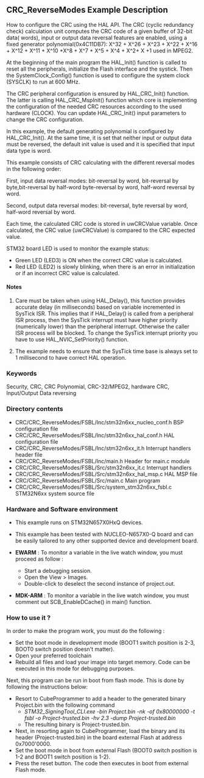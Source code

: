 ## <b>CRC_ReverseModes Example Description</b>

How to configure the CRC using the HAL API. The CRC (cyclic
redundancy check) calculation unit computes the CRC code of a given buffer of
32-bit data( words), input or output data reversal features are
enabled, using a fixed generator polynomial(0x4C11DB7):
X^32 + X^26 + X^23 + X^22 + X^16 + X^12 + X^11 + X^10 +X^8 + X^7 + X^5 + X^4 + X^2+ X +1  used in MPEG2.

At the beginning of the main program the HAL_Init() function is called to reset
all the peripherals, initialize the Flash interface and the systick.
Then the SystemClock_Config() function is used to configure the system
clock (SYSCLK) to run at 600 MHz.

The CRC peripheral configuration is ensured by HAL_CRC_Init() function.
The latter is calling HAL_CRC_MspInit() function which core is implementing
the configuration of the needed CRC resources according to the used hardware (CLOCK).
You can update HAL_CRC_Init() input parameters to change the CRC configuration.


In this example,  the default generating polynomial is configured by
HAL_CRC_Init(). At the same time, it is set that neither input or output data
must be reversed, the default init value is used and it is specified that input
data type is word.

This example consists of CRC calculating with the different reversal modes in the following order:

 First, input data reversal modes: bit-reversal by word, bit-reversal by byte,bit-reversal by half-word
                             byte-reversal by word, half-word reversal by word.
                             
 Second, output data reversal modes: bit-reversal, byte reversal by word, half-word reversal by word.

Each time, the calculated CRC code is stored in uwCRCValue variable.
Once calculated, the CRC value (uwCRCValue) is compared to the CRC expected value.

STM32 board LED is used to monitor the example status:

  - Green LED (LED3) is ON when the correct CRC value is calculated.
  - Red  LED (LED2) is slowly blinking, when there is an error in initialization or if an incorrect CRC value is calculated.

#### <b>Notes</b>

1. Care must be taken when using HAL_Delay(), this function provides accurate delay (in milliseconds)
   based on variable incremented in SysTick ISR. This implies that if HAL_Delay() is called from
   a peripheral ISR process, then the SysTick interrupt must have higher priority (numerically lower)
   than the peripheral interrupt. Otherwise the caller ISR process will be blocked.
   To change the SysTick interrupt priority you have to use HAL_NVIC_SetPriority() function.

2. The example needs to ensure that the SysTick time base is always set to 1 millisecond
   to have correct HAL operation.

### <b>Keywords</b>

Security, CRC, CRC Polynomial, CRC-32/MPEG2, hardware CRC, Input/Output Data reversing

### <b>Directory contents</b>

  - CRC/CRC_ReverseModes/FSBL/Inc/stm32n6xx_nucleo_conf.h     BSP configuration file
  - CRC/CRC_ReverseModes/FSBL/Inc/stm32n6xx_hal_conf.h        HAL configuration file
  - CRC/CRC_ReverseModes/FSBL/Inc/stm32n6xx_it.h              Interrupt handlers header file
  - CRC/CRC_ReverseModes/FSBL/Inc/main.h                      Header for main.c module  
  - CRC/CRC_ReverseModes/FSBL/Src/stm32n6xx_it.c              Interrupt handlers
  - CRC/CRC_ReverseModes/FSBL/Src/stm32n6xx_hal_msp.c         HAL MSP file
  - CRC/CRC_ReverseModes/FSBL/Src/main.c                      Main program
  - CRC/CRC_ReverseModes/FSBL/Src/system_stm32n6xx_fsbl.c     STM32N6xx system source file

### <b>Hardware and Software environment</b>

  - This example runs on STM32N657X0HxQ devices.

  - This example has been tested with NUCLEO-N657X0-Q board and can be
    easily tailored to any other supported device and development board.

  - **EWARM** : To monitor a variable in the live watch window, you must proceed as follow :
    - Start a debugging session.
    - Open the View > Images.
    - Double-click to deselect the second instance of project.out.

  - **MDK-ARM** : To monitor a variable in the live watch window, you must comment out SCB_EnableDCache() in main() function.

### <b>How to use it ?</b>

In order to make the program work, you must do the following :

 - Set the boot mode in development mode (BOOT1 switch position is 2-3, BOOT0 switch position doesn't matter).
 - Open your preferred toolchain
 - Rebuild all files and load your image into target memory. Code can be executed in this mode for debugging purposes.

 Next, this program can be run in boot from flash mode. This is done by following the instructions below:

 - Resort to CubeProgrammer to add a header to the generated binary Project.bin with the following command
   - *STM32_SigningTool_CLI.exe -bin Project.bin -nk -of 0x80000000 -t fsbl -o Project-trusted.bin -hv 2.3 -dump Project-trusted.bin*
   - The resulting binary is Project-trusted.bin.
 - Next, in resorting again to CubeProgrammer, load the binary and its header (Project-trusted.bin) in the board external Flash at address 0x7000'0000.
 - Set the boot mode in boot from external Flash (BOOT0 switch position is 1-2 and BOOT1 switch position is 1-2).
 - Press the reset button. The code then executes in boot from external Flash mode.

